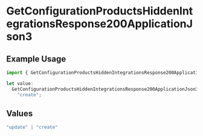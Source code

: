 # GetConfigurationProductsHiddenIntegrationsResponse200ApplicationJson3

## Example Usage

```typescript
import { GetConfigurationProductsHiddenIntegrationsResponse200ApplicationJson3 } from "@vercel/sdk/models/getconfigurationproductsop.js";

let value:
  GetConfigurationProductsHiddenIntegrationsResponse200ApplicationJson3 =
    "create";
```

## Values

```typescript
"update" | "create"
```